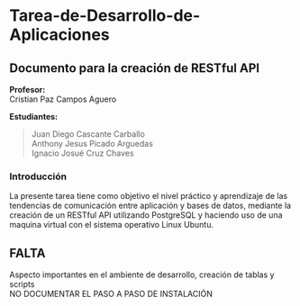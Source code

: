# Tarea-de-Desarrollo-de-Aplicaciones
## Documento para la creación de RESTful API ##

**Profesor:**  <br>
Cristian Paz Campos Aguero

**Estudiantes:**
>Juan Diego Cascante Carballo <br>
>Anthony Jesus Picado Arguedas <br>
>Ignacio Josué Cruz Chaves 

### Introducción ###
La presente tarea tiene como objetivo el nivel práctico y aprendizaje de las tendencias de comunicación entre aplicación y bases de datos, mediante la creación de un RESTful API utilizando PostgreSQL y haciendo uso de una maquina virtual con el sistema operativo Linux Ubuntu.

## FALTA ##
Aspecto importantes en el ambiente de desarrollo, creación de tablas y scripts  <br>
NO DOCUMENTAR EL PASO A PASO DE INSTALACIÓN

